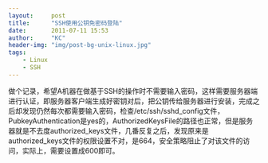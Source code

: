 ```yaml
---
layout:     post
title:      "SSH使用公钥免密码登陆"
date:       2011-07-11 15:53
author:     "KC"
header-img: "img/post-bg-unix-linux.jpg"
tags:
    - Linux
    - SSH
---
```


做个记录，希望A机器在做基于SSH的操作时不需要输入密码，这样需要服务器端进行认证，即服务器客户端生成好密钥对后，把公钥传给服务器进行安装，完成之后却发现仍然每次都需要输入密码，检查/etc/ssh/sshd_config文件，PubkeyAuthentication是yes的，AuthorizedKeysFile的路径也正常，但是服务器就是不去度authorized_keys文件，几番反复之后，发现原来是authorized_keys文件的权限设置不对，是664，安全策略阻止了对该文件的访问，实际上，需要设置成600即可。